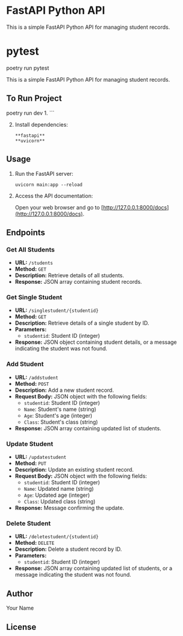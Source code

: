 # FastAPI Python API

This is a simple FastAPI Python API for managing student records.
# pytest
poetry run pytest

This is a simple FastAPI Python API for managing student records.
## To Run Project
 poetry run dev
1. 
    ```

2. Install dependencies:

    ```
    **fastapi**
    **uvicorn**
    ```

## Usage

1. Run the FastAPI server:

    ```main
    uvicorn main:app --reload
    ```

2. Access the API documentation:

    Open your web browser and go to [http://127.0.0.1:8000/docs](http://127.0.0.1:8000/docs).

## Endpoints

### Get All Students

- **URL:** `/students`
- **Method:** `GET`
- **Description:** Retrieve details of all students.
- **Response:** JSON array containing student records.

### Get Single Student

- **URL:** `/singlestudent/{studentid}`
- **Method:** `GET`
- **Description:** Retrieve details of a single student by ID.
- **Parameters:**
    - `studentid`: Student ID (integer)
- **Response:** JSON object containing student details, or a message indicating the student was not found.

### Add Student

- **URL:** `/addstudent`
- **Method:** `POST`
- **Description:** Add a new student record.
- **Request Body:** JSON object with the following fields:
    - `studentid`: Student ID (integer)
    - `Name`: Student's name (string)
    - `Age`: Student's age (integer)
    - `Class`: Student's class (string)
- **Response:** JSON array containing updated list of students.

### Update Student

- **URL:** `/updatestudent`
- **Method:** `PUT`
- **Description:** Update an existing student record.
- **Request Body:** JSON object with the following fields:
    - `studentid`: Student ID (integer)
    - `Name`: Updated name (string)
    - `Age`: Updated age (integer)
    - `Class`: Updated class (string)
- **Response:** Message confirming the update.

### Delete Student

- **URL:** `/deletestudent/{studentid}`
- **Method:** `DELETE`
- **Description:** Delete a student record by ID.
- **Parameters:**
    - `studentid`: Student ID (integer)
- **Response:** JSON array containing updated list of students, or a message indicating the student was not found.

## Author

Your Name

## License


